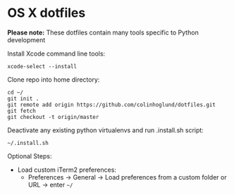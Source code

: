 OS X dotfiles
========
**Please note:** These dotfiles contain many tools specific to Python development

Install Xcode command line tools:
```
xcode-select --install
```

Clone repo into home directory:
```
cd ~/
git init .
git remote add origin https://github.com/colinhoglund/dotfiles.git
git fetch
git checkout -t origin/master
```

Deactivate any existing python virtualenvs and run .install.sh script:
```
~/.install.sh
```

Optional Steps:
- Load custom iTerm2 preferences:
  - Preferences -> General -> Load preferences from a custom folder or URL -> enter `~/`
